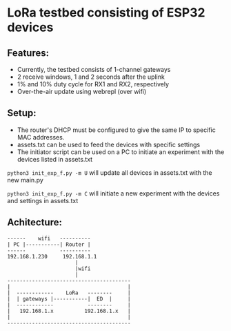 # LoRa testbed consisting of ESP32 devices

## Features:
* Currently, the testbed consists of 1-channel gateways
* 2 receive windows, 1 and 2 seconds after the uplink
* 1% and 10% duty cycle for RX1 and RX2, respectively
* Over-the-air update using webrepl (over wifi)

## Setup:
* The router's DHCP must be configured to give the same IP to specific MAC addresses.
* assets.txt can be used to feed the devices with specific settings
* The initiator script can be used on a PC to initiate an experiment with the devices listed in assets.txt

`python3 init_exp_f.py -m U` will update all devices in assets.txt with the new main.py

`python3 init_exp_f.py -m C` will initiate a new experiment with the devices and settings in assets.txt

## Achitecture:
```
------    wifi   ----------
| PC |-----------| Router |
------           ----------
192.168.1.230     192.168.1.1
                      |     
                      |wifi 
                      | 
----------------------------------------
|                                      |
|  ------------    LoRa   --------     |
|  | gateways |-----------|  ED  |     |
|  ------------           --------     |
|   192.168.1.x          192.168.1.x   |
|                                      |
----------------------------------------
```
